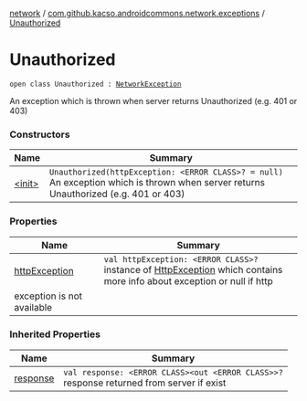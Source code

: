 [network](../../index.md) / [com.github.kacso.androidcommons.network.exceptions](../index.md) / [Unauthorized](.)

# Unauthorized

`open class Unauthorized : `[`NetworkException`](../-network-exception/index.md)

An exception which is thrown when server returns Unauthorized (e.g. 401 or 403)

### Constructors

| Name | Summary |
|---|---|
| [&lt;init&gt;](-init-.md) | `Unauthorized(httpException: <ERROR CLASS>? = null)`<br>An exception which is thrown when server returns Unauthorized (e.g. 401 or 403) |

### Properties

| Name | Summary |
|---|---|
| [httpException](http-exception.md) | `val httpException: <ERROR CLASS>?`<br>instance of [HttpException](#) which contains more info about exception or null if http
exception is not available |

### Inherited Properties

| Name | Summary |
|---|---|
| [response](../-network-exception/response.md) | `val response: <ERROR CLASS><out <ERROR CLASS>>?`<br>response returned from server if exist |
